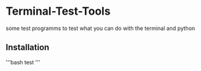 # Terminal-Test-Tools
some test programms to test what you can do with the terminal and python


## Installation
'''bash
test
'''